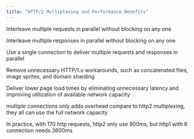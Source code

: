 ```yaml
---
title: "HTTP/2 Multiplexing and Performance Benefits"
---
```


Interleave multiple requests in parallel without blocking on any one

Interleave multiple responses in parallel without blocking on any one

Use a single connection to deliver multiple requests and responses in parallel

Remove unnecessary HTTP/1.x workarounds, such as concatenated files, image sprites, and domain sharding

Deliver lower page load times by eliminating unnecessary latency and improving utilization of available network capacity

multiple connections only adds overhead compare to http2 multiplexing, they all can use the full network capacity

In practice, with 170 http requests, http2 only use 900ms, but http1 with 6 connection needs 3600ms

